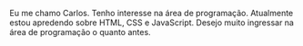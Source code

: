 Eu me chamo Carlos. 
Tenho interesse na área de programação. 
Atualmente estou apredendo sobre HTML, CSS e JavaScript.
Desejo muito ingressar na área de programação o quanto antes.
